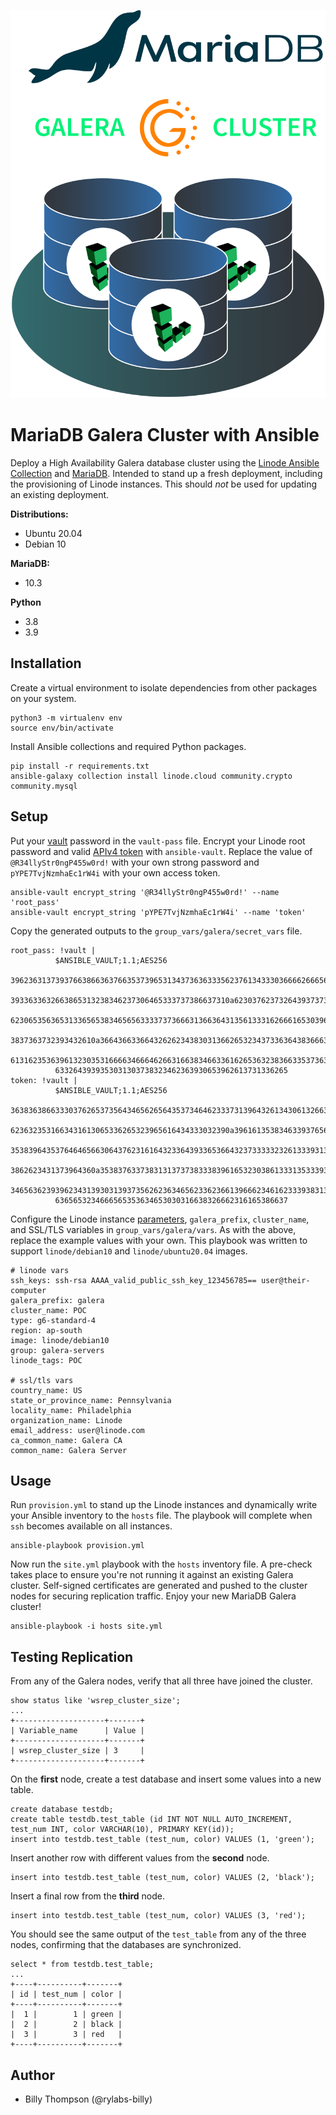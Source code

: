 ![mariadb-galera-diagram](mariadb-galera-diagram.png)
# MariaDB Galera Cluster with Ansible

Deploy a High Availability Galera database cluster using the [Linode Ansible Collection](https://github.com/linode/ansible_linode) and [MariaDB](https://mariadb.com/kb/en/galera-cluster/). Intended to stand up a fresh deployment, including the provisioning of Linode instances. This should _not_ be used for updating an existing deployment. 

**Distributions:**
- Ubuntu 20.04
- Debian 10 

**MariaDB:**
- 10.3

**Python**
- 3.8
- 3.9

## Installation
Create a virtual environment to isolate dependencies from other packages on your system.
```
python3 -m virtualenv env
source env/bin/activate
```

Install Ansible collections and required Python packages.
```
pip install -r requirements.txt
ansible-galaxy collection install linode.cloud community.crypto community.mysql
```

## Setup
Put your [vault](https://docs.ansible.com/ansible/latest/user_guide/vault.html#encrypting-content-with-ansible-vault) password in the `vault-pass` file. Encrypt your Linode root password and valid [APIv4 token](https://www.linode.com/docs/guides/getting-started-with-the-linode-api/#create-an-api-token) with `ansible-vault`. Replace the value of `@R34llyStr0ngP455w0rd!` with your own strong password and `pYPE7TvjNzmhaEc1rW4i` with your own access token.
```
ansible-vault encrypt_string '@R34llyStr0ngP455w0rd!' --name 'root_pass'
ansible-vault encrypt_string 'pYPE7TvjNzmhaEc1rW4i' --name 'token'
```

Copy the generated outputs to the `group_vars/galera/secret_vars` file.
```
root_pass: !vault |
          $ANSIBLE_VAULT;1.1;AES256
          39623631373937663866363766353739653134373636333562376134333036666266656166366639
          3933633632663865313238346237306465333737386637310a623037623732643937373865646331
          62306535636531336565383465656333373736663136636431356133316266616530396565346336
          3837363732393432610a366436633664326262343830313662653234373363643836663662333832
          61316235363961323035316666346664626631663834663361626536323836633537363136643866
          6332643939353031303738323462363930653962613731336265
token: !vault |
          $ANSIBLE_VAULT;1.1;AES256
          36383638663330376265373564346562656435373464623337313964326134306132663533383061
          6236323531663431613065336265323965616434333032390a396161353834633937656137333231
          35383964353764646566306437623161643233643933653664323733333232613339313838393661
          3862623431373964360a353837633738313137373833383961653230386133313533393765663766
          34656362393962343139303139373562623634656233623661396662346162333938313136363630
          6365653234666565353634653030316638326662316165386637
```

Configure the Linode instance [parameters](https://github.com/linode/ansible_linode/blob/master/docs/instance.rst#id3), `galera_prefix`, `cluster_name`, and SSL/TLS variables in `group_vars/galera/vars`. As with the above, replace the example values with your own. This playbook was written to support `linode/debian10` and `linode/ubuntu20.04` images.
```
# linode vars
ssh_keys: ssh-rsa AAAA_valid_public_ssh_key_123456785== user@their-computer
galera_prefix: galera
cluster_name: POC
type: g6-standard-4
region: ap-south
image: linode/debian10
group: galera-servers
linode_tags: POC

# ssl/tls vars
country_name: US
state_or_province_name: Pennsylvania
locality_name: Philadelphia
organization_name: Linode
email_address: user@linode.com
ca_common_name: Galera CA
common_name: Galera Server
```

## Usage
Run `provision.yml` to stand up the Linode instances and dynamically write your Ansible inventory to the `hosts` file. The playbook will complete when `ssh` becomes available on all instances. 
```
ansible-playbook provision.yml
```

Now run the `site.yml` playbook with the `hosts` inventory file. A pre-check takes place to ensure you're not running it against an existing Galera cluster. Self-signed certificates are generated and pushed to the cluster nodes for securing replication traffic. Enjoy your new MariaDB Galera cluster!
```
ansible-playbook -i hosts site.yml
```

## Testing Replication
From any of the Galera nodes, verify that all three have joined the cluster.
```
show status like 'wsrep_cluster_size';
...
+--------------------+-------+
| Variable_name      | Value |
+--------------------+-------+
| wsrep_cluster_size | 3     |
+--------------------+-------+
```

On the **first** node, create a test database and insert some values into a new table.
```
create database testdb;
create table testdb.test_table (id INT NOT NULL AUTO_INCREMENT, test_num INT, color VARCHAR(10), PRIMARY KEY(id));
insert into testdb.test_table (test_num, color) VALUES (1, 'green');
```

Insert another row with different values from the **second** node.
```
insert into testdb.test_table (test_num, color) VALUES (2, 'black');
```

Insert a final row from the **third** node.
```
insert into testdb.test_table (test_num, color) VALUES (3, 'red');
```

You should see the same output of the `test_table` from any of the three nodes, confirming that the databases are synchronized.
```
select * from testdb.test_table;
...
+----+----------+-------+
| id | test_num | color |
+----+----------+-------+
|  1 |        1 | green |
|  2 |        2 | black |
|  3 |        3 | red   |
+----+----------+-------+
```

## Author

- Billy Thompson (@rylabs-billy)

